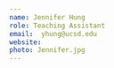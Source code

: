 ```yaml
---
name: Jennifer Hung
role: Teaching Assistant
email: 	yhung@ucsd.edu
website: 
photo: Jennifer.jpg
---
```

